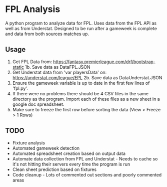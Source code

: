 # FPL Analysis
A python program to analyze data for FPL. Uses data from the FPL API as well as from Understat. Designed to be run after a gameweek is complete and data from both sources matches up.


## Usage
1. Get FPL Data from: https://fantasy.premierleague.com/drf/bootstrap-static
1b. Save data as DataFPL.JSON
2. Get Understat data from 'var playersData' on: https://understat.com/league/EPL
2b. Save data as DataUnderstat.JSON
3. Ensure the gameweek variable is up to date in the first few lines of 'fpl.py'.
4. If there were no problems there should be 4 CSV files in the same directory as the program. Import each of these files as a new sheet in a google doc spreadsheet.
5. Make sure to freeze the first row before sorting the data (View > Freeze > 1 Rows)


## TODO
* Fixture analysis
* Automated gameweek detection
* Automated spreadsheet creation based on output data
* Automate data collection from FPL and Understat - Needs to cache so it's not hitting their servers every time the program is run
* Clean sheet prediction based on fixtures
* Code cleanup - Lots of commented out sections and poorly commented areas